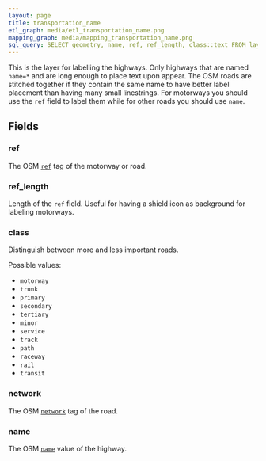 ```yaml
---
layout: page
title: transportation_name
etl_graph: media/etl_transportation_name.png
mapping_graph: media/mapping_transportation_name.png
sql_query: SELECT geometry, name, ref, ref_length, class::text FROM layer_transportation_name(ST_SetSRID('BOX3D(-20037508.34 -20037508.34, 20037508.34 20037508.34)'::box3d, 3857 ), 14)
---
```

This is the layer for labelling the highways. Only highways that are named `name=*` and are long enough
to place text upon appear. The OSM roads are stitched together if they contain the same name
to have better label placement than having many small linestrings.
For motorways you should use the `ref` field to label them while for other roads you should use `name`.

## Fields

### ref

The OSM [`ref`](http://wiki.openstreetmap.org/wiki/Key:ref) tag of the motorway or road.

### ref_length

Length of the `ref` field. Useful for having a shield icon as background for labeling motorways.

### class

Distinguish between more and less important roads.

Possible values:

- `motorway`
- `trunk`
- `primary`
- `secondary`
- `tertiary`
- `minor`
- `service`
- `track`
- `path`
- `raceway`
- `rail`
- `transit`

### network

The OSM [`network`](http://wiki.openstreetmap.org/wiki/Key:network) tag of the road.

### name

The OSM [`name`](http://wiki.openstreetmap.org/wiki/Highways#Names_and_references) value of the highway.




